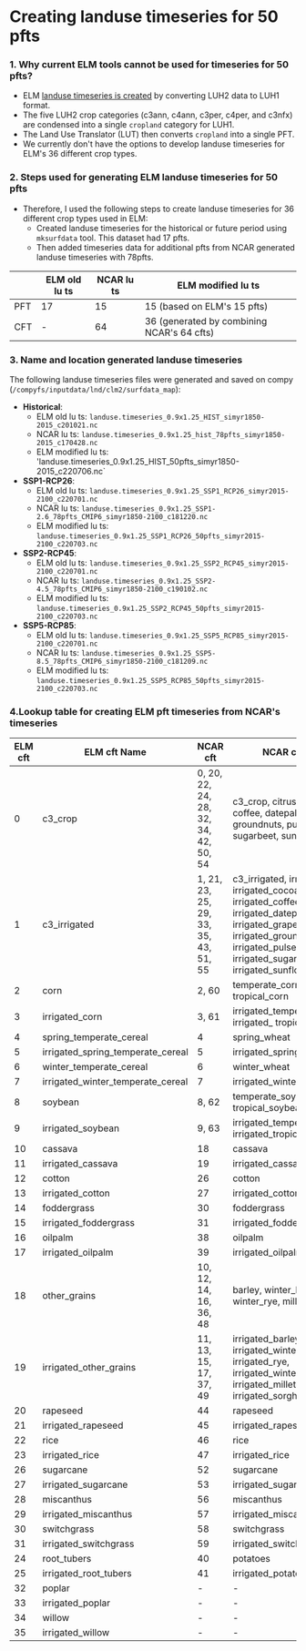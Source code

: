 # Creating landuse timeseries for 50 pfts

### 1. Why current ELM tools cannot be used for timeseries for 50 pfts?
* ELM [landuse timeseries is created](https://acme-climate.atlassian.net/wiki/spaces/ED/pages/1708589675/Creating+land+surface+datasets+for+E3SM+-+Internal) by converting LUH2 data to LUH1 format.
* The five LUH2 crop categories (c3ann, c4ann, c3per, c4per, and c3nfx) are condensed into a single `cropland` category for LUH1.
* The Land Use Translator (LUT) then converts `cropland` into a single PFT.
* We currently don't have the options to develop landuse timeseries for ELM's 36 different crop types.

### 2. Steps used for generating ELM landuse timeseries for 50 pfts
* Therefore, I used the following steps to create landuse timeseries for 36 different crop types used in ELM:
	* Created landuse timeseries for the historical or future period using `mksurfdata` tool. This dataset had 17 pfts.
	* Then added timeseries data for additional pfts from NCAR generated landuse timeseries with 78pfts.

|  | ELM old lu ts | NCAR lu ts | ELM modified lu ts |
| ----------- | ----------- | ----------- | ----------- | 
| PFT	         | 17				| 15          | 15 (based on ELM's 15 pfts) |
| CFT		      | -				  |  64         | 36 (generated by combining NCAR's 64 cfts)

### 3. Name and location generated landuse timeseries
The following landuse timeseries files were generated and saved on compy (`/compyfs/inputdata/lnd/clm2/surfdata_map`):

* **Historical**:
	* ELM old lu ts: `landuse.timeseries_0.9x1.25_HIST_simyr1850-2015_c201021.nc`
	* NCAR lu ts: `landuse.timeseries_0.9x1.25_hist_78pfts_simyr1850-2015_c170428.nc`
	* ELM modified lu ts:  'landuse.timeseries_0.9x1.25_HIST_50pfts_simyr1850-2015_c220706.nc`
* **SSP1-RCP26**:
	* ELM old lu ts:  `landuse.timeseries_0.9x1.25_SSP1_RCP26_simyr2015-2100_c220701.nc`
	* NCAR lu ts: `landuse.timeseries_0.9x1.25_SSP1-2.6_78pfts_CMIP6_simyr1850-2100_c181220.nc`
	* ELM modified lu ts:  `landuse.timeseries_0.9x1.25_SSP1_RCP26_50pfts_simyr2015-2100_c220703.nc`
* **SSP2-RCP45**:
	* ELM old lu ts: `landuse.timeseries_0.9x1.25_SSP2_RCP45_simyr2015-2100_c220701.nc`
	* NCAR lu ts: `landuse.timeseries_0.9x1.25_SSP2-4.5_78pfts_CMIP6_simyr1850-2100_c190102.nc`
	* ELM modified lu ts:  `landuse.timeseries_0.9x1.25_SSP2_RCP45_50pfts_simyr2015-2100_c220703.nc`
* **SSP5-RCP85**:
	* ELM old lu ts: `landuse.timeseries_0.9x1.25_SSP5_RCP85_simyr2015-2100_c220701.nc`
	* NCAR lu ts: `landuse.timeseries_0.9x1.25_SSP5-8.5_78pfts_CMIP6_simyr1850-2100_c181209.nc`
	* ELM modified lu ts: `landuse.timeseries_0.9x1.25_SSP5_RCP85_50pfts_simyr2015-2100_c220703.nc`
 
 

### 4.Lookup table for creating ELM pft timeseries from NCAR's timeseries

| ELM cft		| ELM cft Name	|  NCAR cft | NCAR cft name |
| ----------- | ----------- | ----------- | ----------- | 
0	| c3\_crop	 | 0, 20, 22, 24, 28, 32, 34, 42, 50, 54 | c3\_crop, citrus, cocoa, coffee, datepalm, grapes, groundnuts, pulses, sugarbeet, sunflower |
1	| c3\_irrigated	 | 1, 21, 23, 25, 29, 33, 35, 43, 51, 55 | c3\_irrigated, irrigated\_citrus, irrigated\_cocoa, irrigated\_coffee, irrigated\_datepalm, irrigated\_grapes, irrigated\_groundnuts, irrigated\_pulses, irrigated\_sugarbeet, irrigated\_sunflower |
2	| corn	 | 2, 60	 | temperate\_corn, tropical\_corn |
3	 | irrigated\_corn	 | 3, 61	| irrigated\_temperate\_corn, irrigated\_ tropical\_corn |
4	| spring\_temperate\_cereal	 | 4 | spring\_wheat |
5	| irrigated\_spring\_temperate\_cereal | 5 | irrigated\_spring\_cereal |
6	| winter\_temperate\_cereal	 | 6 | winter\_wheat |
7 | irrigated\_winter\_temperate\_cereal | 7 | irrigated\_winter\_wheat |
8	| soybean	 | 8, 62 | temperate\_soybean, tropical\_soybean |
9	| irrigated\_soybean	 | 9, 63 | irrigated\_temperate\_soybean, irrigated\_tropical\_soybean |     
10	 | cassava		 | 18				 | cassava |
11	 | irrigated\_cassava	 | 19	 | irrigated\_cassava |  
12	 | cotton	 | 26				 | cotton |
13	 | irrigated\_cotton		 | 27	 | irrigated\_cotton |
14	 | foddergrass		| 30		 | foddergrass |
15	 | irrigated\_foddergrass	 | 31 | irrigated\_foddergrass |  
16	 | oilpalm							 | 38 | oilpalm |
17	 | irrigated\_oilpalm		| 39 | irrigated\_oilpalm |      
18	 | other\_grains	 | 10, 12, 14, 16, 36, 48 | barley, winter\_barley, rye, winter\_rye, millet, sorghum |
19	 | irrigated\_other\_grains	| 11, 13, 15, 17, 37, 49 | irrigated\_barley, irrigated\_winter\_barley, irrigated\_rye, irrigated\_winter\_rye, irrigated\_millet, irrigated\_sorghum 	| 
20			 | rapeseed	| 44			| rapeseed |
21			 | irrigated\_rapeseed | 45 | irrigated\_rapeseed | 
22			 | rice							 | 46 | rice |
23			 | irrigated\_rice			 | 47 | irrigated\_rice | 
26			 | sugarcane			| 52	 | sugarcane |
27			 | irrigated\_sugarcane	 | 53 | irrigated\_sugarcane |     
28			 | miscanthus	 | 56		| miscanthus |
29			 | irrigated\_miscanthus | 57 | irrigated\_miscanthus |    
30			 | switchgrass			| 58 | switchgrass | 
31			 | irrigated\_switchgrass | 59 | irrigated\_switchgrass |
24			 | root\_tubers		| 40	 | potatoes |
25			 | irrigated\_root\_tubers | 41 | irrigated\_potatoes |    
32			 | poplar			 | -	 | - |
33			 | irrigated\_poplar		| - | - |
34			 | willow		 | -			 | - |
35			 | irrigated\_willow		 | - | - |w